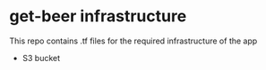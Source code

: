 # get-beer infrastructure
This repo contains .tf files for the required infrastructure of the app

- S3 bucket
